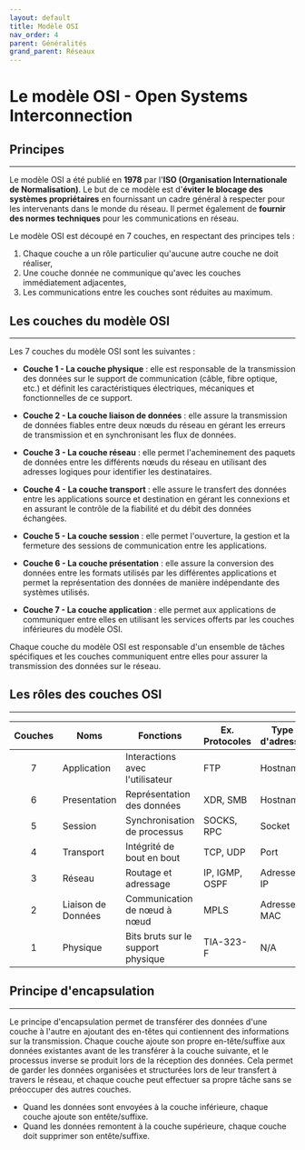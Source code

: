 ```yaml
---
layout: default
title: Modèle OSI
nav_order: 4
parent: Généralités
grand_parent: Réseaux
---
```


# Le modèle OSI - Open Systems Interconnection

## Principes

---

Le modèle OSI a été publié en **1978** par l'**ISO (Organisation Internationale de Normalisation)**. Le but de ce modèle est d'**éviter le blocage des systèmes propriétaires** en fournissant un cadre général à respecter pour les intervenants dans le monde du réseau. Il permet également de **fournir des normes techniques** pour les communications en réseau.

Le modèle OSI est découpé en 7 couches, en respectant des principes tels :

1. Chaque couche a un rôle particulier qu'aucune autre couche ne doit réaliser,
2. Une couche donnée ne communique qu'avec les couches immédiatement adjacentes,
3. Les communications entre les couches sont réduites au maximum.

## Les couches du modèle OSI

---

Les 7 couches du modèle OSI sont les suivantes :

- **Couche 1 - La couche physique** : elle est responsable de la transmission des données sur le support de communication (câble, fibre optique, etc.) et définit les caractéristiques électriques, mécaniques et fonctionnelles de ce support.

- **Couche 2 - La couche liaison de données** : elle assure la transmission de données fiables entre deux nœuds du réseau en gérant les erreurs de transmission et en synchronisant les flux de données.

- **Couche 3 - La couche réseau** : elle permet l'acheminement des paquets de données entre les différents nœuds du réseau en utilisant des adresses logiques pour identifier les destinataires.

- **Couche 4 - La couche transport** : elle assure le transfert des données entre les applications source et destination en gérant les connexions et en assurant le contrôle de la fiabilité et du débit des données échangées.

- **Couche 5 - La couche session** : elle permet l'ouverture, la gestion et la fermeture des sessions de communication entre les applications.

- **Couche 6 - La couche présentation** : elle assure la conversion des données entre les formats utilisés par les différentes applications et permet la représentation des données de manière indépendante des systèmes utilisés.

- **Couche 7 - La couche application** : elle permet aux applications de communiquer entre elles en utilisant les services offerts par les couches inférieures du modèle OSI.

Chaque couche du modèle OSI est responsable d'un ensemble de tâches spécifiques et les couches communiquent entre elles pour assurer la transmission des données sur le réseau.

## Les rôles des couches OSI

---

| Couches | Noms               | Fonctions                          | Ex. Protocoles | Type d'adresse |
| :-----: | ------------------ | ---------------------------------- | -------------- | -------------- |
|    7    | Application        | Interactions avec l'utilisateur    | FTP            | Hostname       |
|    6    | Presentation       | Représentation des données         | XDR, SMB       | Hostname       |
|    5    | Session            | Synchronisation de processus       | SOCKS, RPC     | Socket         |
|    4    | Transport          | Intégrité de bout en bout          | TCP, UDP       | Port           |
|    3    | Réseau             | Routage et adressage               | IP, IGMP, OSPF | Adresse IP     |
|    2    | Liaison de Données | Communication de nœud à nœud       | MPLS           | Adresse MAC    |
|    1    | Physique           | Bits bruts sur le support physique | TIA-323-F      | N/A            |

## Principe d'encapsulation

---

Le principe d'encapsulation permet de transférer des données d'une couche à l'autre en ajoutant des en-têtes qui contiennent des informations sur la transmission. Chaque couche ajoute son propre en-tête/suffixe aux données existantes avant de les transférer à la couche suivante, et le processus inverse se produit lors de la réception des données. Cela permet de garder les données organisées et structurées lors de leur transfert à travers le réseau, et chaque couche peut effectuer sa propre tâche sans se préoccuper des autres couches.

- Quand les données sont envoyées à la couche inférieure, chaque couche ajoute son entête/suffixe.
- Quand les données remontent à la couche supérieure, chaque couche doit supprimer son entête/suffixe.
